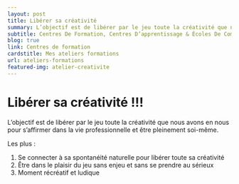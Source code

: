 ```yaml
---
layout: post
title: Libérer sa créativité
summary: L’objectif est de libérer par le jeu toute la créativité que nous avons en nous pour s’affirmer dans la vie professionnelle et être pleinement soi-même.
subtitle: Centres De Formation, Centres D’apprentissage & Écoles De Commerce
blog: true
link: Centres de formation
cardstitle: Mes ateliers formations
url: ateliers-formations
featured-img: atelier-creativite
---
```


# Libérer sa créativité !!!

L’objectif est de libérer par le jeu toute la créativité que nous avons en nous pour s’affirmer dans la vie professionnelle et être pleinement soi-même.

Les plus :

1. Se connecter à sa spontanéité naturelle pour libérer toute sa créativité
2. Être dans le plaisir du jeu sans enjeu et sans se prendre au sérieux
3. Moment récréatif et ludique
